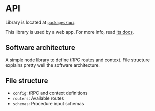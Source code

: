 # API

Library is located at [`packages/api`](../../../packages/api).

This library is used by a web app. For more info, read [its docs](../apps/api.md).

## Software architecture

A simple node library to define tRPC routes and context. File structure explains pretty well the software architecture.

## File structure

- `config`: tRPC and context definitions
- `routers`: Available routes
- `schemas`: Procedure input schemas
